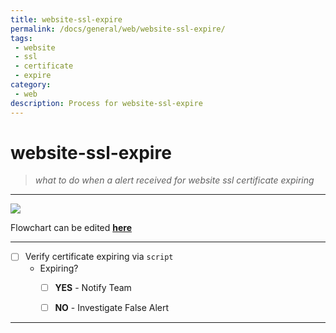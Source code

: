 ```yaml
---
title: website-ssl-expire
permalink: /docs/general/web/website-ssl-expire/
tags: 
 - website
 - ssl
 - certificate
 - expire
category:
 - web
description: Process for website-ssl-expire
---
```


# website-ssl-expire  

> *what to do when a alert received for website ssl certificate expiring* 


---
[![](https://mermaid.ink/img/eyJjb2RlIjoiZ3JhcGggTFJcblxuICBzdWJncmFwaCBzZzAgW1NTTCBFeHBpcmluZ11cbiAgYTEoW0FsZXJ0IFJlY2VpdmVkXSlcbiAgZW5kXG4gIHN1YmdyYXBoIHNnMSBbVmFsaWRhdGVdXG4gIGExIC0uLT4gYTJcbiAgYTJbW1wiZmE6ZmEtY29kZSBWYWxpZGF0ZSBFeHBpcmF0aW9uICZsZTsgMTAgZGF5cyBcIl1dIFxuICBlbmRcblxuICBzdWJncmFwaCBzZzIgW05vdGlmeV1cbiAgYTIgLS4tPiBuM1tbTm90aWZ5IFRlYW1dXVxuICBlbmRcblxuIiwibWVybWFpZCI6eyJ0aGVtZSI6Im5ldXRyYWwifSwidXBkYXRlRWRpdG9yIjpmYWxzZX0)](https://mermaid-js.github.io/mermaid-live-editor/#/edit/eyJjb2RlIjoiZ3JhcGggTFJcblxuICBzdWJncmFwaCBzZzAgW1NTTCBFeHBpcmluZ11cbiAgYTEoW0FsZXJ0IFJlY2VpdmVkXSlcbiAgZW5kXG4gIHN1YmdyYXBoIHNnMSBbVmFsaWRhdGVdXG4gIGExIC0uLT4gYTJcbiAgYTJbW1wiZmE6ZmEtY29kZSBWYWxpZGF0ZSBFeHBpcmF0aW9uICZsZTsgMTAgZGF5cyBcIl1dIFxuICBlbmRcblxuICBzdWJncmFwaCBzZzIgW05vdGlmeV1cbiAgYTIgLS4tPiBuM1tbTm90aWZ5IFRlYW1dXVxuICBlbmRcblxuIiwibWVybWFpZCI6eyJ0aGVtZSI6Im5ldXRyYWwifSwidXBkYXRlRWRpdG9yIjpmYWxzZX0)  

Flowchart can be edited **[here](https://mermaid-js.github.io/mermaid-live-editor)**  

---

- [ ] Verify certificate expiring via `script`  
  * Expiring?
    - [ ] **YES** - Notify Team
    - [ ] **NO** - Investigate False Alert 


---
